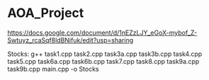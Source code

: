 # AOA_Project


https://docs.google.com/document/d/1nEZzLJY_eGoX-mybof_Z-Swtuyz_rcaSqf8ldBNifuk/edit?usp=sharing


Stocks:
	g++ task1.cpp task2.cpp task3a.cpp task3b.cpp task4.cpp task5.cpp task6a.cpp task6b.cpp task7.cpp task8.cpp task9a.cpp task9b.cpp main.cpp -o Stocks
